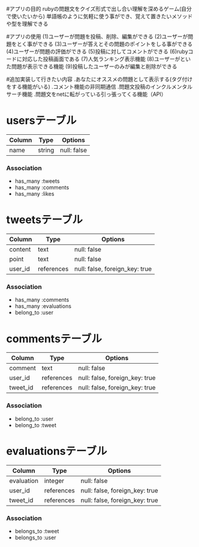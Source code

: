 #アプリの目的
rubyの問題文をクイズ形式で出し合い理解を深めるゲーム(自分で使いたいから)
単語帳のように気軽に使う事ができ、覚えて置きたいメソッドや型を理解できる


#アプリの使用
(1)ユーザーが問題を投稿、削除、編集ができる
(2)ユーザーが問題をとく事ができる
(3)ユーザーが答えとその問題のポイントをしる事ができる
(4)ユーザーが問題の評価ができる
(5)投稿に対してコメントができる
(6)rubyコードに対応した投稿画面である
(7)人気ランキング表示機能
(8)ユーザーがといた問題が表示できる機能
(9)投稿したユーザーのみが編集と削除ができる


#追加実装して行きたい内容
.あなたにオススメの問題として表示する(タグ付けをする機能がいる)
.コメント機能の非同期通信
.問題文投稿のインクルメンタルサーチ機能
.問題文をnetに転がっている引っ張ってくる機能（API）


# usersテーブル

|Column|Type|Options|
|------|----|-------|
|name|string|null: false|

### Association
- has_many :tweets
- has_many :comments
- has_many :likes

# tweetsテーブル

|Column|Type|Options|
|------|----|-------|
|content|text|null: false|
|point|text|null: false|
|user_id|references|null: false, foreign_key: true|

### Association
- has_many :comments
- has_many :evaluations
- belong_to :user


# commentsテーブル

|Column|Type|Options|
|------|----|-------|
|comment|text|null: false|
|user_id|references|null: false, foreign_key: true|
|tweet_id|references|null: false, foreign_key: true|

### Association
- belong_to :user
- belong_to :tweet

# evaluationsテーブル

|Column|Type|Options|
|------|----|-------|
|evaluation|integer|null: false|
|user_id|references|null: false, foreign_key: true|
|tweet_id|references|null: false, foreign_key: true|


### Association
- belongs_to :tweet
- belongs_to :user

